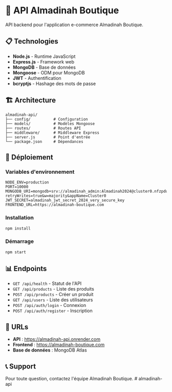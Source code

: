 # 🚀 API Almadinah Boutique

API backend pour l'application e-commerce Almadinah Boutique.

## 📋 Technologies

- **Node.js** - Runtime JavaScript
- **Express.js** - Framework web
- **MongoDB** - Base de données
- **Mongoose** - ODM pour MongoDB
- **JWT** - Authentification
- **bcryptjs** - Hashage des mots de passe

## 🏗️ Architecture

```
almadinah-api/
├── config/          # Configuration
├── models/          # Modèles Mongoose
├── routes/          # Routes API
├── middleware/      # Middleware Express
├── server.js        # Point d'entrée
└── package.json     # Dépendances
```

## 🚀 Déploiement

### Variables d'environnement

```env
NODE_ENV=production
PORT=10000
MONGODB_URI=mongodb+srv://almadinah_admin:Almadinah2024@cluster0.nfzpdun.mongodb.net/?retryWrites=true&w=majority&appName=Cluster0
JWT_SECRET=almadinah_jwt_secret_2024_very_secure_key
FRONTEND_URL=https://almadinah-boutique.com
```

### Installation

```bash
npm install
```

### Démarrage

```bash
npm start
```

## 📊 Endpoints

- `GET /api/health` - Statut de l'API
- `GET /api/products` - Liste des produits
- `POST /api/products` - Créer un produit
- `GET /api/users` - Liste des utilisateurs
- `POST /api/auth/login` - Connexion
- `POST /api/auth/register` - Inscription

## 🔗 URLs

- **API** : https://almadinah-api.onrender.com
- **Frontend** : https://almadinah-boutique.com
- **Base de données** : MongoDB Atlas

## 📞 Support

Pour toute question, contactez l'équipe Almadinah Boutique. # almadinah-api
